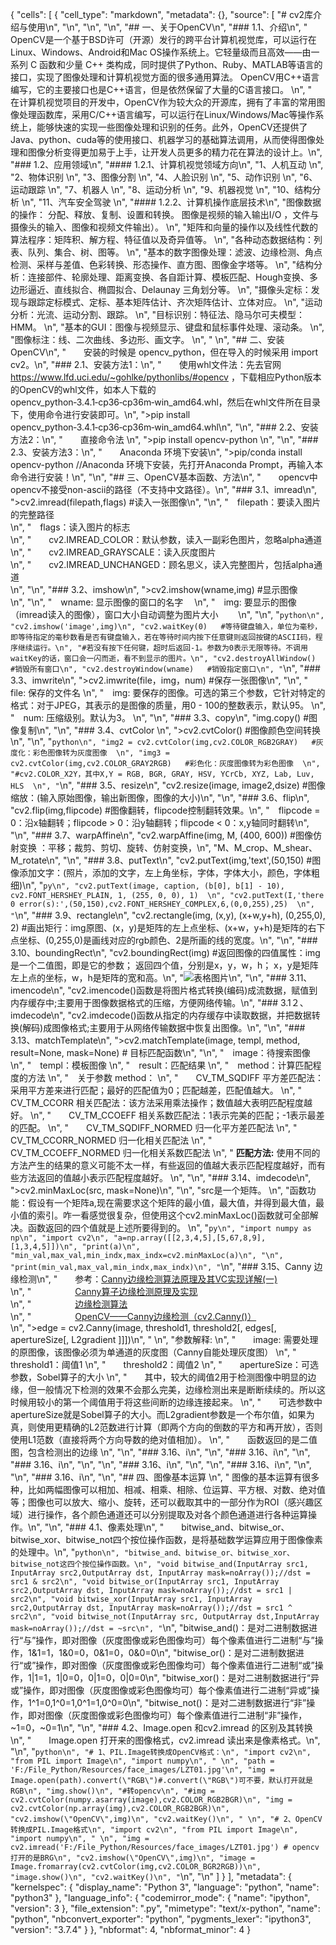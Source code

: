 {
 "cells": [
  {
   "cell_type": "markdown",
   "metadata": {},
   "source": [
    "# cv2库介绍与使用\n",
    "\n",
    "\n",
    "\n",
    "## 一、关于OpenCV\n",
    "### 1.1、介绍\n",
    "　　OpenCV是一个基于BSD许可（开源）发行的跨平台计算机视觉库，可以运行在Linux、Windows、Android和Mac OS操作系统上。它轻量级而且高效——由一系列 C 函数和少量 C++ 类构成，同时提供了Python、Ruby、MATLAB等语言的接口，实现了图像处理和计算机视觉方面的很多通用算法。 OpenCV用C++语言编写，它的主要接口也是C++语言，但是依然保留了大量的C语言接口。  \n",
    "　　在计算机视觉项目的开发中，OpenCV作为较大众的开源库，拥有了丰富的常用图像处理函数库，采用C/C++语言编写，可以运行在Linux/Windows/Mac等操作系统上，能够快速的实现一些图像处理和识别的任务。此外，OpenCV还提供了Java、python、cuda等的使用接口、机器学习的基础算法调用，从而使得图像处理和图像分析变得更加易于上手，让开发人员更多的精力花在算法的设计上。\n",
    "### 1.2、应用领域\n",
    "#### 1.2.1、计算机视觉领域方向\n",
    "1、人机互动  \n",
    "2、物体识别  \n",
    "3、图像分割  \n",
    "4、人脸识别  \n",
    "5、动作识别  \n",
    "6、运动跟踪  \n",
    "7、机器人  \n",
    "8、运动分析  \n",
    "9、机器视觉  \n",
    "10、结构分析  \n",
    "11、汽车安全驾驶  \n",
    "#### 1.2.2、计算机操作底层技术\n",
    "图像数据的操作： 分配、释放、复制、设置和转换。 图像是视频的输入输出I/O ，文件与摄像头的输入、图像和视频文件输出）。  \n",
    "矩阵和向量的操作以及线性代数的算法程序：矩阵积、解方程、特征值以及奇异值等。  \n",
    "各种动态数据结构：列表、队列、集合、树、图等。   \n",
    "基本的数字图像处理：滤波、边缘检测、角点检测、采样与差值、色彩转换、形态操作、直方图、图像金字塔等。   \n",
    "结构分析：连接部件、轮廓处理、距离变换、各自距计算、模板匹配、Hough变换、多边形逼近、直线拟合、椭圆拟合、Delaunay 三角划分等。   \n",
    "摄像头定标：发现与跟踪定标模式、定标、基本矩阵估计、齐次矩阵估计、立体对应。  \n",
    "运动分析：光流、运动分割、跟踪。   \n",
    "目标识别：特征法、隐马尔可夫模型：HMM。  \n",
    "基本的GUI：图像与视频显示、键盘和鼠标事件处理、滚动条。   \n",
    "图像标注：线、二次曲线、多边形、画文字。  \n",
    " \n",
    "## 二、安装OpenCV\n",
    "　　安装的时候是 opencv_python，但在导入的时候采用 import cv2。\n",
    "### 2.1、安装方法1：\n",
    "　　使用whl文件法：先去官网 https://www.lfd.uci.edu/~gohlke/pythonlibs/#opencv ，下载相应Python版本的OpenCV的whl文件，如本人下载的opencv_python‑3.4.1‑cp36‑cp36m‑win_amd64.whl，然后在whl文件所在目录下，使用命令进行安装即可。\n",
    ">pip install opencv_python‑3.4.1‑cp36‑cp36m‑win_amd64.whl\n",
    "\n",
    "### 2.2、安装方法2：\n",
    "　　直接命令法  \n",
    ">pip install opencv-python  \n",
    "\n",
    "### 2.3、安装方法3：\n",
    "　　Anaconda 环境下安装\n",
    ">pip/conda install opencv-python    //Anaconda 环境下安装，先打开Anaconda Prompt，再输入本命令进行安装！\n",
    "\n",
    "## 三、OpenCV基本函数、方法\n",
    "　　opencv中opencv不接受non-ascii的路径（不支持中文路径）。\n",
    "### 3.1、imread\n",
    ">cv2.imread(filepath,flags)     #读入一张图像\n",
    "\n",
    "　filepath：要读入图片的完整路径<br>\n",
    "　flags：读入图片的标志 <br>\n",
    "　　cv2.IMREAD_COLOR：默认参数，读入一副彩色图片，忽略alpha通道<br>\n",
    "　　cv2.IMREAD_GRAYSCALE：读入灰度图片<br>\n",
    "　　cv2.IMREAD_UNCHANGED：顾名思义，读入完整图片，包括alpha通道<br>\n",
    "\n",
    "### 3.2、imshow\n",
    ">cv2.imshow(wname,img)     #显示图像<br>\n",
    "\n",
    "　wname: 显示图像的窗口的名字  　\n",
    "　img: 要显示的图像（imread读入的图像），窗口大小自动调整为图片大小　  　\n",
    "\n",
    "```python\n",
    "cv2.imshow('image',img)\n",
    "cv2.waitKey(0)   #等待键盘输入，单位为毫秒，即等待指定的毫秒数看是否有键盘输入，若在等待时间内按下任意键则返回按键的ASCII码，程序继续运行。\n",
    "#若没有按下任何键，超时后返回-1。参数为0表示无限等待。不调用waitKey的话，窗口会一闪而逝，看不到显示的图片。\n",
    "cv2.destroyAllWindow()     #销毁所有窗口\n",
    "cv2.destroyWindow(wname)   #销毁指定窗口\n",
    "```\n",
    "### 3.3、imwrite\n",
    ">cv2.imwrite(file，img，num)    #保存一张图像\n",
    "\n",
    "　file: 保存的文件名  \n",
    "　img: 要保存的图像。可选的第三个参数，它针对特定的格式：对于JPEG，其表示的是图像的质量，用0 - 100的整数表示，默认95。  \n",
    "　num: 压缩级别。默认为3。  \n",
    "\n",
    "### 3.3、copy\n",
    "img.copy()    #图像复制\n",
    "\n",
    "### 3.4、cvtColor \n",
    ">cv2.cvtColor()      #图像颜色空间转换\n",
    "\n",
    "```python\n",
    "img2 = cv2.cvtColor(img,cv2.COLOR_RGB2GRAY)   #灰度化：彩色图像转为灰度图像  \n",
    "img3 = cv2.cvtColor(img,cv2.COLOR_GRAY2RGB)   #彩色化：灰度图像转为彩色图像  \n",
    "#cv2.COLOR_X2Y，其中X,Y = RGB, BGR, GRAY, HSV, YCrCb, XYZ, Lab, Luv, HLS  \n",
    "```\n",
    "### 3.5、resize\n",
    "cv2.resize(image, image2,dsize)     #图像缩放：(输入原始图像，输出新图像，图像的大小)\n",
    "\n",
    "### 3.6、flip\n",
    "cv2.flip(img,flipcode)                       #图像翻转，flipcode控制翻转效果。\n",
    "　flipcode = 0：沿x轴翻转；flipcode > 0：沿y轴翻转；flipcode < 0：x,y轴同时翻转\n",
    "\n",
    "### 3.7、warpAffine\n",
    "cv2.warpAffine(img, M, (400, 600))       #图像仿射变换 ：平移；裁剪、剪切、旋转、仿射变换，\n",
    "M、M_crop、M_shear、M_rotate\n",
    "\n",
    "### 3.8、putText\n",
    "cv2.putText(img,'text',(50,150)   #图像添加文字：(照片，添加的文字，左上角坐标，字体，字体大小，颜色，字体粗细)\n",
    "```py\n",
    "cv2.putText(image, caption, (b[0], b[1] - 10), cv2.FONT_HERSHEY_PLAIN, 1, (255, 0, 0), 1)  \n",
    "cv2.putText(I,'there 0 error(s):',(50,150),cv2.FONT_HERSHEY_COMPLEX,6,(0,0,255),25)  \n",
    "```\n",
    "### 3.9、rectangle\n",
    "cv2.rectangle(img, (x,y), (x+w,y+h), (0,255,0), 2)    #画出矩行：img原图、(x，y)是矩阵的左上点坐标、(x+w，y+h)是矩阵的右下点坐标、(0,255,0)是画线对应的rgb颜色、2是所画的线的宽度。\n",
    "\n",
    "### 3.10、boundingRect\n",
    "cv2.boundingRect(img)          #返回图像的四值属性：img是一个二值图，即是它的参数； 返回四个值，分别是x，y，w，h； x，y是矩阵左上点的坐标，w，h是矩阵的宽和高。\n",
    "![表格图片]()\n",
    "\n",
    "### 3.11、imencode\n",
    "cv2.imencode()函数是将图片格式转换(编码)成流数据，赋值到内存缓存中;主要用于图像数据格式的压缩，方便网络传输。\n",
    "### 3.1２、imdecode\n",
    "cv2.imdecode()函数从指定的内存缓存中读取数据，并把数据转换(解码)成图像格式;主要用于从网络传输数据中恢复出图像。\n",
    "\n",
    "### 3.13、matchTemplate\n",
    ">cv2.matchTemplate(image, templ, method, result=None, mask=None)    # 目标匹配函数\n",
    "\n",
    "　image：待搜索图像  \n",
    "　templ：模板图像  \n",
    "　result：匹配结果  \n",
    "　method：计算匹配程度的方法  \n",
    "　关于参数 method：  \n",
    "　　CV_TM_SQDIFF 平方差匹配法：采用平方差来进行匹配；最好的匹配值为0；匹配越差，匹配值越大。  \n",
    "　　CV_TM_CCORR 相关匹配法：该方法采用乘法操作；数值越大表明匹配程度越好。  \n",
    "　　CV_TM_CCOEFF 相关系数匹配法：1表示完美的匹配；-1表示最差的匹配。  \n",
    "　　CV_TM_SQDIFF_NORMED 归一化平方差匹配法  \n",
    "　　CV_TM_CCORR_NORMED 归一化相关匹配法  \n",
    "　　CV_TM_CCOEFF_NORMED 归一化相关系数匹配法  \n",
    " **匹配方法:** 使用不同的方法产生的结果的意义可能不太一样，有些返回的值越大表示匹配程度越好，而有些方法返回的值越小表示匹配程度越好。 \n",
    "\n",
    "### 3.14、imdecode\n",
    ">cv2.minMaxLoc(src, mask=None)\n",
    "\n",
    "src是一个矩阵。  \n",
    "函数功能：假设有一个矩阵a,现在需要求这个矩阵的最小值，最大值，并得到最大值，最小值的索引。咋一看感觉很复杂，但使用这个cv2.minMaxLoc()函数就可全部解决。函数返回的四个值就是上述所要得到的。  \n",
    "```py\n",
    "import numpy as np\n",
    "import cv2\n",
    "a=np.array([[2,3,4,5],[5,67,8,9],[1,3,4,5]])\n",
    "print(a)\n",
    "min_val,max_val,min_indx,max_indx=cv2.minMaxLoc(a)\n",
    "\n",
    "print(min_val,max_val,min_indx,max_indx)\n",
    "```\n",
    "### 3.15、Canny  边缘检测\n",
    "　　参考：[Canny边缘检测算法原理及其VC实现详解(一)](https://blog.csdn.net/likezhaobin/article/details/6892176)<br>\n",
    "　　　　　[Canny算子边缘检测原理及实现](https://blog.csdn.net/weixin_40647819/article/details/91411424)<br>\n",
    "　　　　　[边缘检测算法](https://blog.csdn.net/xiahn1a/article/details/42141429)<br>\n",
    "　　　　　[OpenCV——Canny边缘检测（cv2.Canny()）](https://blog.csdn.net/m0_51402531/article/details/121066693)<br>\n",
    ">edge = cv2.Canny(image, threshold1, threshold2[, edges[, apertureSize[, L2gradient ]]])\n",
    " \n",
    "参数解释:  \n",
    "　　image: 需要处理的原图像，该图像必须为单通道的灰度图（Canny自能处理灰度图）    \n",
    "　　threshold1：阈值1  \n",
    "　　threshold2：阈值2  \n",
    "　　apertureSize：可选参数，Sobel算子的大小  \n",
    "　　其中，较大的阈值2用于检测图像中明显的边缘，但一般情况下检测的效果不会那么完美，边缘检测出来是断断续续的。所以这时候用较小的第一个阈值用于将这些间断的边缘连接起来。    \n",
    "　　可选参数中apertureSize就是Sobel算子的大小。而L2gradient参数是一个布尔值，如果为真，则使用更精确的L2范数进行计算（即两个方向的倒数的平方和再开放），否则使用L1范数（直接将两个方向导数的绝对值相加）。  \n",
    "　　函数返回的是二值图，包含检测出的边缘  \n",
    "\n",
    "### 3.16、i\n",
    "\n",
    "### 3.16、i\n",
    "\n",
    "### 3.16、i\n",
    "\n",
    "\n",
    "### 3.16、i\n",
    "\n",
    "\n",
    "### 3.16、i\n",
    "\n",
    "\n",
    "### 3.16、i\n",
    "\n",
    "## 四、图像基本运算 \n",
    "   图像的基本运算有很多种，比如两幅图像可以相加、相减、相乘、相除、位运算、平方根、对数、绝对值等；图像也可以放大、缩小、旋转，还可以截取其中的一部分作为ROI（感兴趣区域）进行操作，各个颜色通道还可以分别提取及对各个颜色通道进行各种运算操作。\n",
    "\n",
    "### 4.1、像素处理\n",
    "　　bitwise_and、bitwise_or、bitwise_xor、bitwise_not四个按位操作函数，是将基础数学运算应用于图像像素的处理中。\n",
    "```python\n",
    "bitwise_and、bitwise_or、bitwise_xor、bitwise_not这四个按位操作函数。\n",
    "void bitwise_and(InputArray src1, InputArray src2,OutputArray dst, InputArray mask=noArray());//dst = src1 & src2\n",
    "void bitwise_or(InputArray src1, InputArray src2,OutputArray dst, InputArray mask=noArray());//dst = src1 | src2\n",
    "void bitwise_xor(InputArray src1, InputArray src2,OutputArray dst, InputArray mask=noArray());//dst = src1 ^ src2\n",
    "void bitwise_not(InputArray src, OutputArray dst,InputArray mask=noArray());//dst = ~src\n",
    "```\n",
    "bitwise_and()：是对二进制数据进行“与”操作，即对图像（灰度图像或彩色图像均可）每个像素值进行二进制“与”操作，1&1=1，1&0=0，0&1=0，0&0=0\n",
    "bitwise_or()：是对二进制数据进行“或”操作，即对图像（灰度图像或彩色图像均可）每个像素值进行二进制“或”操作，1|1=1，1|0=0，0|1=0，0|0=0\n",
    "bitwise_xor()：是对二进制数据进行“异或”操作，即对图像（灰度图像或彩色图像均可）每个像素值进行二进制“异或”操作，1^1=0,1^0=1,0^1=1,0^0=0\n",
    "bitwise_not()：是对二进制数据进行“非”操作，即对图像（灰度图像或彩色图像均可）每个像素值进行二进制“非”操作，~1=0，~0=1\n",
    "\n",
    "### 4.2、Image.open 和cv2.imread 的区别及其转换\n",
    "　　Image.open 打开来的图像格式，cv2.imread  读出来是像素格式。\n",
    "\n",
    "```python\n",
    "# 1、PIL.Image转换成OpenCV格式：\n",
    "import cv2\n",
    "from PIL import Image\n",
    "import numpy\n",
    " \n",
    "path = 'F:/File_Python/Resources/face_images/LZT01.jpg'\n",
    "img = Image.open(path).convert(\"RGB\")#.convert(\"RGB\")可不要，默认打开就是RGB\n",
    "img.show()\n",
    "#转opencv\n",
    "#img = cv2.cvtColor(numpy.asarray(image),cv2.COLOR_RGB2BGR)\n",
    "img = cv2.cvtColor(np.array(img),cv2.COLOR_RGB2BGR)\n",
    "cv2.imshow(\"OpenCV\",img)\n",
    "cv2.waitKey()\n",
    " \n",
    "# 2、OpenCV转换成PIL.Image格式\n",
    "import cv2\n",
    "from PIL import Image\n",
    "import numpy\n",
    " \n",
    "img = cv2.imread('F:/File_Python/Resources/face_images/LZT01.jpg') # opencv打开的是BRG\n",
    "cv2.imshow(\"OpenCV\",img)\n",
    "image = Image.fromarray(cv2.cvtColor(img,cv2.COLOR_BGR2RGB))\n",
    "image.show()\n",
    "cv2.waitKey()\n",
    "```\n",
    "\n"
   ]
  }
 ],
 "metadata": {
  "kernelspec": {
   "display_name": "Python 3",
   "language": "python",
   "name": "python3"
  },
  "language_info": {
   "codemirror_mode": {
    "name": "ipython",
    "version": 3
   },
   "file_extension": ".py",
   "mimetype": "text/x-python",
   "name": "python",
   "nbconvert_exporter": "python",
   "pygments_lexer": "ipython3",
   "version": "3.7.4"
  }
 },
 "nbformat": 4,
 "nbformat_minor": 4
}
